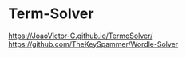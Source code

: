 # Term-Solver
 
https://JoaoVictor-C.github.io/TermoSolver/
https://github.com/TheKeySpammer/Wordle-Solver
